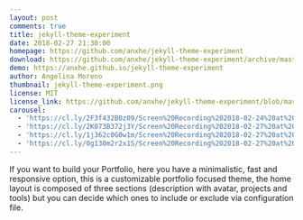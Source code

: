 ```yaml
---
layout: post
comments: true
title: jekyll-theme-experiment
date: 2018-02-27 21:30:00
homepage: https://github.com/anxhe/jekyll-theme-experiment
download: https://github.com/anxhe/jekyll-theme-experiment/archive/master.zip
demo: https://anxhe.github.io/jekyll-theme-experiment
author: Angelina Moreno
thumbnail: jekyll-theme-experiment.png
license: MIT
license_link: https://github.com/anxhe/jekyll-theme-experiment/blob/master/LICENSE.txt
carousel:
  - 'https://cl.ly/2F3f432B0z09/Screen%20Recording%202018-02-24%20at%2011.23%20p.m..gif'
  - 'https://cl.ly/2K073B372j3Y/Screen%20Recording%202018-02-27%20at%2011.03%20p.m..gif'
  - 'https://cl.ly/1j362c0G0w1m/Screen%20Recording%202018-02-27%20at%2011.11%20p.m..gif'
  - 'https://cl.ly/0g130m2r2x1S/Screen%20Recording%202018-02-27%20at%2011.17%20p.m..gif'
---
```


If you want to build your Portfolio, here you have a minimalistic, fast and responsive option, this is a customizable portfolio focused theme, the home layout is composed of three sections (description with avatar, projects and tools) but you can decide which ones to include or exclude via configuration file.
